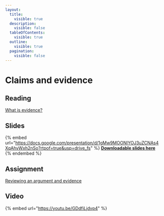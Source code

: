 ```yaml
---
layout:
  title:
    visible: true
  description:
    visible: false
  tableOfContents:
    visible: true
  outline:
    visible: true
  pagination:
    visible: false
---
```


# Claims and evidence

## Reading

[What is evidence?](https://drive.google.com/file/d/1oauGpJc9Kb-3PyjwwGWziSQmHa4ahnC1/view?usp=sharing)

## Slides

{% embed url="https://docs.google.com/presentation/d/1gMw9MOONIYOJ3uZCNAs4XqAhvWxh2nSo?rtpof=true&usp=drive_fs" %}
[**Downloadable slides here**](https://docs.google.com/presentation/d/1gMw9MOONIYOJ3uZCNAs4XqAhvWxh2nSo?rtpof=true\&usp=drive\_fs)
{% endembed %}

## Assignment

[Reviewing an argument and evidence](https://docs.google.com/document/d/1gP76tSYnHziYD7qlzJWissU\_LGcON0mC?rtpof=true\&usp=drive\_fs)

## Video

{% embed url="https://youtu.be/GDdfiLjdvp4" %}
